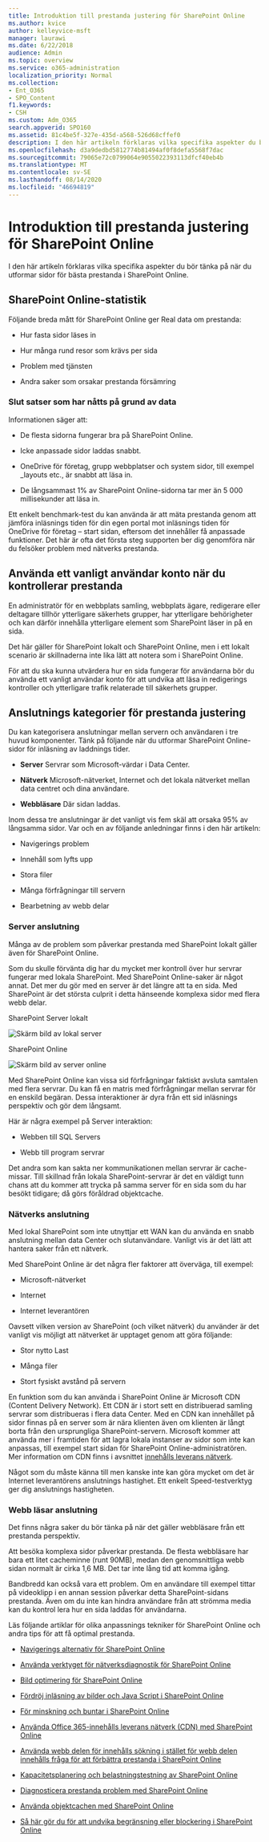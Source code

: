 ```yaml
---
title: Introduktion till prestanda justering för SharePoint Online
ms.author: kvice
author: kelleyvice-msft
manager: laurawi
ms.date: 6/22/2018
audience: Admin
ms.topic: overview
ms.service: o365-administration
localization_priority: Normal
ms.collection:
- Ent_O365
- SPO_Content
f1.keywords:
- CSH
ms.custom: Adm_O365
search.appverid: SPO160
ms.assetid: 81c4be5f-327e-435d-a568-526d68cffef0
description: I den här artikeln förklaras vilka specifika aspekter du bör tänka på när du utformar sidor för bästa prestanda i SharePoint Online.
ms.openlocfilehash: d3a9dedbd5812774b81494af0f8defa5568f7dac
ms.sourcegitcommit: 79065e72c0799064e9055022393113dfcf40eb4b
ms.translationtype: MT
ms.contentlocale: sv-SE
ms.lasthandoff: 08/14/2020
ms.locfileid: "46694819"
---
```

# <a name="introduction-to-performance-tuning-for-sharepoint-online"></a>Introduktion till prestanda justering för SharePoint Online

I den här artikeln förklaras vilka specifika aspekter du bör tänka på när du utformar sidor för bästa prestanda i SharePoint Online.
     
## <a name="sharepoint-online-metrics"></a>SharePoint Online-statistik

Följande breda mått för SharePoint Online ger Real data om prestanda:
  
- Hur fasta sidor läses in
    
- Hur många rund resor som krävs per sida
    
- Problem med tjänsten
    
- Andra saker som orsakar prestanda försämring
    
### <a name="conclusions-reached-because-of-the-data"></a>Slut satser som har nåtts på grund av data

Informationen säger att:
  
- De flesta sidorna fungerar bra på SharePoint Online.
    
- Icke anpassade sidor laddas snabbt.
    
- OneDrive för företag, grupp webbplatser och system sidor, till exempel _layouts etc., är snabbt att läsa in.
    
- De långsammast 1% av SharePoint Online-sidorna tar mer än 5 000 millisekunder att läsa in.
    
Ett enkelt benchmark-test du kan använda är att mäta prestanda genom att jämföra inläsnings tiden för din egen portal mot inläsnings tiden för OneDrive för företag – start sidan, eftersom det innehåller få anpassade funktioner. Det här är ofta det första steg supporten ber dig genomföra när du felsöker problem med nätverks prestanda.
  
## <a name="use-a-standard-user-account-when-checking-performance"></a>Använda ett vanligt användar konto när du kontrollerar prestanda

En administratör för en webbplats samling, webbplats ägare, redigerare eller deltagare tillhör ytterligare säkerhets grupper, har ytterligare behörigheter och kan därför innehålla ytterligare element som SharePoint läser in på en sida.
  
Det här gäller för SharePoint lokalt och SharePoint Online, men i ett lokalt scenario är skillnaderna inte lika lätt att notera som i SharePoint Online.
  
För att du ska kunna utvärdera hur en sida fungerar för användarna bör du använda ett vanligt användar konto för att undvika att läsa in redigerings kontroller och ytterligare trafik relaterade till säkerhets grupper.
  
## <a name="connection-categories-for-performance-tuning"></a>Anslutnings kategorier för prestanda justering

Du kan kategorisera anslutningar mellan servern och användaren i tre huvud komponenter. Tänk på följande när du utformar SharePoint Online-sidor för inläsning av laddnings tider.
  
- **Server** Servrar som Microsoft-värdar i Data Center.
    
- **Nätverk** Microsoft-nätverket, Internet och det lokala nätverket mellan data centret och dina användare.
    
- **Webbläsare** Där sidan laddas.
    
Inom dessa tre anslutningar är det vanligt vis fem skäl att orsaka 95% av långsamma sidor. Var och en av följande anledningar finns i den här artikeln:
  
- Navigerings problem
    
- Innehåll som lyfts upp
    
- Stora filer
    
- Många förfrågningar till servern
    
- Bearbetning av webb delar
    
### <a name="server-connection"></a>Server anslutning

Många av de problem som påverkar prestanda med SharePoint lokalt gäller även för SharePoint Online.
  
Som du skulle förvänta dig har du mycket mer kontroll över hur servrar fungerar med lokala SharePoint. Med SharePoint Online-saker är något annat. Det mer du gör med en server är det längre att ta en sida. Med SharePoint är det största culprit i detta hänseende komplexa sidor med flera webb delar.
  
SharePoint Server lokalt
  
![Skärm bild av lokal server](../media/a8e9b646-cdff-4131-976a-b5f891da44ac.png)
  
SharePoint Online
  
![Skärm bild av server online](../media/46b27ded-d8a4-4287-b3e0-2603a764b8f8.png)
  
Med SharePoint Online kan vissa sid förfrågningar faktiskt avsluta samtalen med flera servrar. Du kan få en matris med förfrågningar mellan servrar för en enskild begäran. Dessa interaktioner är dyra från ett sid inläsnings perspektiv och gör dem långsamt.
  
Här är några exempel på Server interaktion:
  
- Webben till SQL Servers
    
- Webb till program servrar
    
Det andra som kan sakta ner kommunikationen mellan servrar är cache-missar. Till skillnad från lokala SharePoint-servrar är det en väldigt tunn chans att du kommer att trycka på samma server för en sida som du har besökt tidigare; då görs föråldrad objektcache.
  
### <a name="network-connection"></a>Nätverks anslutning

Med lokal SharePoint som inte utnyttjar ett WAN kan du använda en snabb anslutning mellan data Center och slutanvändare. Vanligt vis är det lätt att hantera saker från ett nätverk.
  
Med SharePoint Online är det några fler faktorer att överväga, till exempel:
  
- Microsoft-nätverket
    
- Internet
    
- Internet leverantören
    
Oavsett vilken version av SharePoint (och vilket nätverk) du använder är det vanligt vis möjligt att nätverket är upptaget genom att göra följande:
  
- Stor nytto Last
    
- Många filer
    
- Stort fysiskt avstånd på servern
    
En funktion som du kan använda i SharePoint Online är Microsoft CDN (Content Delivery Network). Ett CDN är i stort sett en distribuerad samling servrar som distribueras i flera data Center. Med en CDN kan innehållet på sidor finnas på en server som är nära klienten även om klienten är långt borta från den ursprungliga SharePoint-servern. Microsoft kommer att använda mer i framtiden för att lagra lokala instanser av sidor som inte kan anpassas, till exempel start sidan för SharePoint Online-administratören. Mer information om CDN finns i avsnittet [innehålls leverans nätverk](content-delivery-networks.md).
  
Något som du måste känna till men kanske inte kan göra mycket om det är Internet leverantörens anslutnings hastighet. Ett enkelt Speed-testverktyg ger dig anslutnings hastigheten.
  
### <a name="browser-connection"></a>Webb läsar anslutning

Det finns några saker du bör tänka på när det gäller webbläsare från ett prestanda perspektiv.
  
Att besöka komplexa sidor påverkar prestanda. De flesta webbläsare har bara ett litet cacheminne (runt 90MB), medan den genomsnittliga webb sidan normalt är cirka 1,6 MB. Det tar inte lång tid att komma igång.
  
Bandbredd kan också vara ett problem. Om en användare till exempel tittar på videoklipp i en annan session påverkar detta SharePoint-sidans prestanda. Även om du inte kan hindra användare från att strömma media kan du kontrol lera hur en sida laddas för användarna.
  
Läs följande artiklar för olika anpassnings tekniker för SharePoint Online och andra tips för att få optimal prestanda.
  
- [Navigerings alternativ för SharePoint Online](navigation-options-for-sharepoint-online.md)
    
- [Använda verktyget för nätverksdiagnostik för SharePoint Online](page-diagnostics-for-spo.md)
    
- [Bild optimering för SharePoint Online](image-optimization-for-sharepoint-online.md)
    
- [Fördröj inläsning av bilder och Java Script i SharePoint Online](delay-loading-images-and-javascript-in-sharepoint-online.md)
    
- [För minskning och buntar i SharePoint Online](minification-and-bundling-in-sharepoint-online.md)
    
- [Använda Office 365-innehålls leverans nätverk (CDN) med SharePoint Online](use-microsoft-365-cdn-with-spo.md)
    
- [Använda webb delen för innehålls sökning i stället för webb delen innehålls fråga för att förbättra prestanda i SharePoint Online](using-content-search-web-part-instead-of-content-query-web-part-to-improve-perfo.md)
    
- [Kapacitetsplanering och belastningstestning av SharePoint Online](capacity-planning-and-load-testing-sharepoint-online.md)
    
- [Diagnosticera prestanda problem med SharePoint Online](diagnosing-performance-issues-with-sharepoint-online.md)
    
- [Använda objektcachen med SharePoint Online](using-the-object-cache-with-sharepoint-online.md)
    
- [Så här gör du för att undvika begränsning eller blockering i SharePoint Online](https://msdn.microsoft.com/library/office/dn889829.aspx)
    

